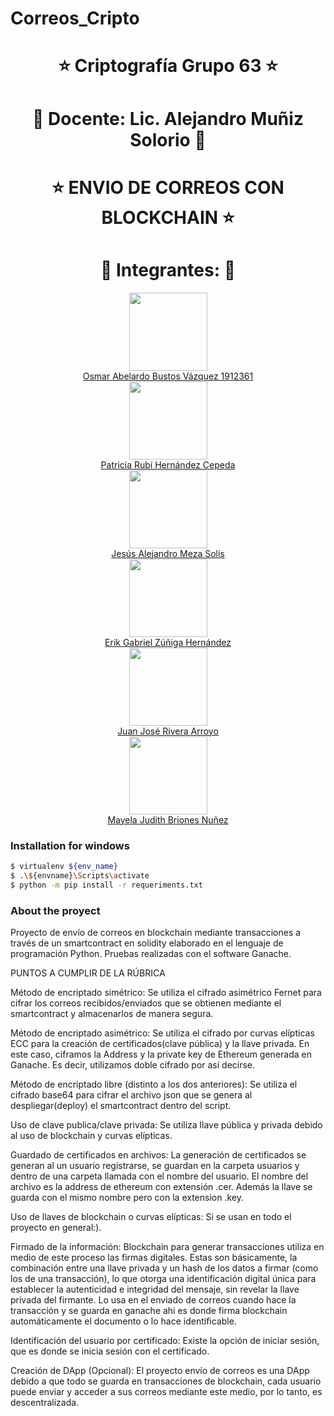 # Correos_Cripto

<h1 align="center" class="h1"> ⭐️ Criptografía  Grupo 63 ⭐️ </h1>
<h1 align="center" class="h1"> 💚️ Docente: Lic. Alejandro Muñiz Solorio 💚️ </h1>
<h1 align="center" class="h1"> ⭐️ ENVIO DE CORREOS CON BLOCKCHAIN ⭐️ </h1>
<h1 align="center" class="h1"> ️💚️ Integrantes: 💚 </h1>
<div align="center">
    <img src="https://avatars.githubusercontent.com/u/103228889?v=4" width="125px;" /><br>
    <a href="https://github.com/osm4r">Osmar Abelardo Bustos Vázquez 1912361</a>
</div>
<div align="center">
    <img src="https://avatars.githubusercontent.com/u/99228295?v=4" width="125px;" /><br>
    <a href="https://github.com/PHernandez04">Patricia Rubí Hernández Cepeda</a>
</div>
<div align="center">
    <img src="https://avatars.githubusercontent.com/u/103228912?v=4" width="125px;" /><br>
    <a href="https://github.com/JesusMS17">Jesús Alejandro Meza Solís</a>
</div>
<div align="center">
    <img src="https://avatars.githubusercontent.com/u/117962406?v=4" width="125px;" /><br>
    <a href="https://github.com/EleventhD">Erik Gabriel Zúñiga Hernández</a>
</div>
<div align="center">
    <img src="https://avatars.githubusercontent.com/u/103225759?v=4" width="125px;" /><br>
    <a href="https://github.com/JJRivera9">Juan José Rivera Arroyo</a>
</div>
<div align="center">
    <img src="https://avatars.githubusercontent.com/u/103234851?v=4" width="125px;" /><br>
    <a href="https://github.com/may018">Mayela Judith Briones Nuñez</a>
</div>

### Installation for windows

```sh
$ virtualenv ${env_name}
$ .\${envname}\Scripts\activate
$ python -m pip install -r requeriments.txt
```

### About the proyect

Proyecto de envío de correos en blockchain mediante transacciones a través de un smartcontract en solidity elaborado en el lenguaje de programación Python. Pruebas realizadas con el software Ganache.

PUNTOS A CUMPLIR DE LA RÚBRICA

Método de encriptado simétrico:
Se utiliza el cifrado asimétrico Fernet para cifrar los correos recibidos/enviados que se obtienen mediante el smartcontract y almacenarlos de manera segura.

Método de encriptado asimétrico:
Se utiliza el cifrado por curvas elípticas ECC para la creación de certificados(clave pública) y la llave privada. En este caso, ciframos la Address y la private key de Ethereum generada en Ganache. Es decir, utilizamos doble cifrado por así decirse.

Método de encriptado libre (distinto a los dos anteriores):
Se utiliza el cifrado base64 para cifrar el archivo json que se genera al despliegar(deploy) el smartcontract dentro del script.

Uso de clave publica/clave privada:
Se utiliza llave pública y privada debido al uso de blockchain y curvas elípticas.

Guardado de certificados en archivos:
La generación de certificados se generan al un usuario registrarse, se guardan en la carpeta usuarios y dentro de una carpeta llamada con el nombre del usuario. El nombre del archivo es la address de ethereum con extensión .cer. Además la llave se guarda con el mismo nombre pero con la extension .key.

Uso de llaves de blockchain o curvas elípticas:
Si se usan en todo el proyecto en general:).

Firmado de la información:
Blockchain para generar transacciones utiliza en medio de este proceso las firmas digitales. Estas son básicamente, la combinación entre una llave privada y un hash de los datos a firmar (como los de una transacción), lo que otorga una identificación digital única para establecer la autenticidad e integridad del mensaje, sin revelar la llave privada del firmante.
Lo usa en el enviado de correos cuando hace la transacción y se guarda en ganache ahi es donde firma blockchain automáticamente el documento o lo hace identificable.

Identificación del usuario por certificado:
Existe la opción de iniciar sesión, que es donde se inicia sesión con el certificado.

Creación de DApp (Opcional):
El proyecto envío de correos es una DApp debido a que todo se guarda en transacciones de blockchain, cada usuario puede enviar y acceder a sus correos mediante este medio, por lo tanto, es descentralizada.

